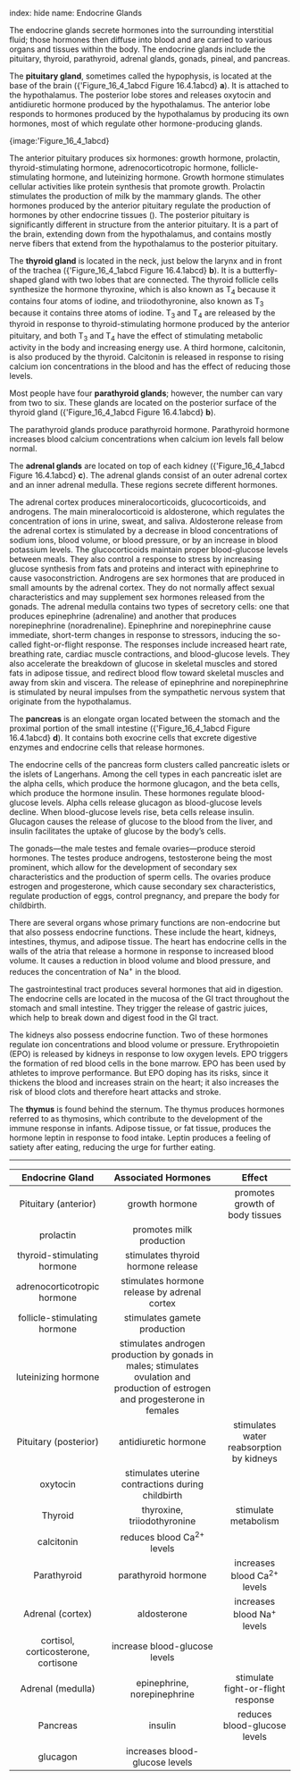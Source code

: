 index: hide
name: Endocrine Glands

The endocrine glands secrete hormones into the surrounding interstitial fluid; those hormones then diffuse into blood and are carried to various organs and tissues within the body. The endocrine glands include the pituitary, thyroid, parathyroid, adrenal glands, gonads, pineal, and pancreas.

The  **pituitary gland**, sometimes called the hypophysis, is located at the base of the brain ({'Figure_16_4_1abcd Figure 16.4.1abcd} **a**). It is attached to the hypothalamus. The posterior lobe stores and releases oxytocin and antidiuretic hormone produced by the hypothalamus. The anterior lobe responds to hormones produced by the hypothalamus by producing its own hormones, most of which regulate other hormone-producing glands.


{image:'Figure_16_4_1abcd}
        

The anterior pituitary produces six hormones: growth hormone, prolactin, thyroid-stimulating hormone, adrenocorticotropic hormone, follicle-stimulating hormone, and luteinizing hormone. Growth hormone stimulates cellular activities like protein synthesis that promote growth. Prolactin stimulates the production of milk by the mammary glands. The other hormones produced by the anterior pituitary regulate the production of hormones by other endocrine tissues (). The posterior pituitary is significantly different in structure from the anterior pituitary. It is a part of the brain, extending down from the hypothalamus, and contains mostly nerve fibers that extend from the hypothalamus to the posterior pituitary.

The  **thyroid gland** is located in the neck, just below the larynx and in front of the trachea ({'Figure_16_4_1abcd Figure 16.4.1abcd} **b**). It is a butterfly-shaped gland with two lobes that are connected. The thyroid follicle cells synthesize the hormone thyroxine, which is also known as T<sub>4</sub> because it contains four atoms of iodine, and triiodothyronine, also known as T<sub>3</sub> because it contains three atoms of iodine. T<sub>3 </sub>and T<sub>4</sub> are released by the thyroid in response to<sub> </sub>thyroid-stimulating hormone produced by the anterior pituitary, and both T<sub>3</sub> and T<sub>4</sub> have the effect of stimulating metabolic activity in the body and increasing energy use. A third hormone, calcitonin, is also produced by the thyroid. Calcitonin is released in response to rising calcium ion concentrations in the blood and has the effect of reducing those levels.

Most people have four  **parathyroid glands**; however, the number can vary from two to six. These glands are located on the posterior surface of the thyroid gland ({'Figure_16_4_1abcd Figure 16.4.1abcd} **b**).

The parathyroid glands produce parathyroid hormone. Parathyroid hormone increases blood calcium concentrations when calcium ion levels fall below normal.

The  **adrenal glands** are located on top of each kidney ({'Figure_16_4_1abcd Figure 16.4.1abcd} **c**). The adrenal glands consist of an outer adrenal cortex and an inner adrenal medulla. These regions secrete different hormones.

The adrenal cortex produces mineralocorticoids, glucocorticoids, and androgens. The main mineralocorticoid is aldosterone, which regulates the concentration of ions in urine, sweat, and saliva. Aldosterone release from the adrenal cortex is stimulated by a decrease in blood concentrations of sodium ions, blood volume, or blood pressure, or by an increase in blood potassium levels. The glucocorticoids maintain proper blood-glucose levels between meals. They also control a response to stress by increasing glucose synthesis from fats and proteins and interact with epinephrine to cause vasoconstriction. Androgens are sex hormones that are produced in small amounts by the adrenal cortex. They do not normally affect sexual characteristics and may supplement sex hormones released from the gonads. The adrenal medulla contains two types of secretory cells: one that produces epinephrine (adrenaline) and another that produces norepinephrine (noradrenaline). Epinephrine and norepinephrine cause immediate, short-term changes in response to stressors, inducing the so-called fight-or-flight response. The responses include increased heart rate, breathing rate, cardiac muscle contractions, and blood-glucose levels. They also accelerate the breakdown of glucose in skeletal muscles and stored fats in adipose tissue, and redirect blood flow toward skeletal muscles and away from skin and viscera. The release of epinephrine and norepinephrine is stimulated by neural impulses from the sympathetic nervous system that originate from the hypothalamus.

The  **pancreas** is an elongate organ located between the stomach and the proximal portion of the small intestine ({'Figure_16_4_1abcd Figure 16.4.1abcd} **d**). It contains both exocrine cells that excrete digestive enzymes and endocrine cells that release hormones.

The endocrine cells of the pancreas form clusters called pancreatic islets or the islets of Langerhans. Among the cell types in each pancreatic islet are the alpha cells, which produce the hormone glucagon, and the beta cells, which produce the hormone insulin. These hormones regulate blood-glucose levels. Alpha cells release glucagon as blood-glucose levels decline. When blood-glucose levels rise, beta cells release insulin. Glucagon causes the release of glucose to the blood from the liver, and insulin facilitates the uptake of glucose by the body’s cells.

The gonads—the male testes and female ovaries—produce steroid hormones. The testes produce androgens, testosterone being the most prominent, which allow for the development of secondary sex characteristics and the production of sperm cells. The ovaries produce estrogen and progesterone, which cause secondary sex characteristics, regulate production of eggs, control pregnancy, and prepare the body for childbirth.

There are several organs whose primary functions are non-endocrine but that also possess endocrine functions. These include the heart, kidneys, intestines, thymus, and adipose tissue. The heart has endocrine cells in the walls of the atria that release a hormone in response to increased blood volume. It causes a reduction in blood volume and blood pressure, and reduces the concentration of Na<sup>+</sup> in the blood.

The gastrointestinal tract produces several hormones that aid in digestion. The endocrine cells are located in the mucosa of the GI tract throughout the stomach and small intestine. They trigger the release of gastric juices, which help to break down and digest food in the GI tract.

The kidneys also possess endocrine function. Two of these hormones regulate ion concentrations and blood volume or pressure. Erythropoietin (EPO) is released by kidneys in response to low oxygen levels. EPO triggers the formation of red blood cells in the bone marrow. EPO has been used by athletes to improve performance. But EPO doping has its risks, since it thickens the blood and increases strain on the heart; it also increases the risk of blood clots and therefore heart attacks and stroke.

The  **thymus** is found behind the sternum. The thymus produces hormones referred to as thymosins, which contribute to the development of the immune response in infants. Adipose tissue, or fat tissue, produces the hormone leptin in response to food intake. Leptin produces a feeling of satiety after eating, reducing the urge for further eating.


****

| Endocrine Gland | Associated Hormones | Effect |
|:-:|:-:|:-:|
| Pituitary (anterior) | growth hormone | promotes growth of body tissues |
| prolactin | promotes milk production |
| thyroid-stimulating hormone | stimulates thyroid hormone release |
| adrenocorticotropic hormone | stimulates hormone release by adrenal cortex |
| follicle-stimulating hormone | stimulates gamete production |
| luteinizing hormone | stimulates androgen production by gonads in males; stimulates ovulation and production of estrogen and progesterone in females |
| Pituitary (posterior) | antidiuretic hormone | stimulates water reabsorption by kidneys |
| oxytocin | stimulates uterine contractions during childbirth |
| Thyroid | thyroxine, triiodothyronine | stimulate metabolism |
| calcitonin | reduces blood Ca<sup>2+</sup> levels |
| Parathyroid | parathyroid hormone | increases blood Ca<sup>2+</sup> levels |
| Adrenal (cortex) | aldosterone | increases blood Na<sup>+</sup> levels |
| cortisol, corticosterone, cortisone | increase blood-glucose levels |
| Adrenal (medulla) | epinephrine, norepinephrine | stimulate fight-or-flight response |
| Pancreas | insulin | reduces blood-glucose levels |
| glucagon | increases blood-glucose levels |
    
